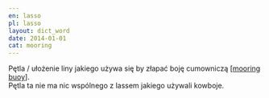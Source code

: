 ```yaml
---
en: lasso
pl: lasso
layout: dict_word
date: 2014-01-01
cat: mooring
---
```


Pętla / ułożenie liny jakiego używa się by złapać boję cumowniczą [[mooring buoy](/dict/mooring-buoy.html)].  
Pętla ta nie ma nic wspólnego z lassem jakiego używali kowboje.

<!-- TODO: rysunek -->